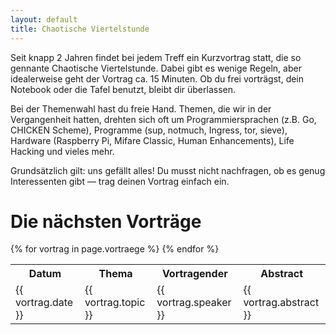```yaml
---
layout: default
title: Chaotische Viertelstunde
---
```


Seit knapp 2 Jahren findet bei jedem Treff ein Kurzvortrag statt, die so
gennante Chaotische Viertelstunde. Dabei gibt es wenige Regeln, aber
idealerweise geht der Vortrag ca. 15 Minuten. Ob du frei vorträgst, dein
Notebook oder die Tafel benutzt, bleibt dir überlassen.

Bei der Themenwahl hast du freie Hand. Themen, die wir in der Vergangenheit
hatten, drehten sich oft um Programmiersprachen (z.B. Go, CHICKEN Scheme),
Programme (sup, notmuch, Ingress, tor, sieve), Hardware (Raspberry Pi, Mifare
Classic, Human Enhancements), Life Hacking und vieles mehr.

Grundsätzlich gilt: uns gefällt alles! Du musst nicht nachfragen, ob es genug
Interessenten gibt — trag deinen Vortrag einfach ein.

# Die nächsten Vorträge

<table>
	<tr>
		<th>Datum</th>
		<th>Thema</th>
		<th>Vortragender</th>
		<th>Abstract</th>
	</tr>
{% for vortrag in page.vortraege %}
	<tr>
		<td>{{ vortrag.date }}</td>
		<td>{{ vortrag.topic }}</td>
		<td>{{ vortrag.speaker }}</td>
		<td>{{ vortrag.abstract }}</td>
	</tr>
{% endfor %}
</table>
